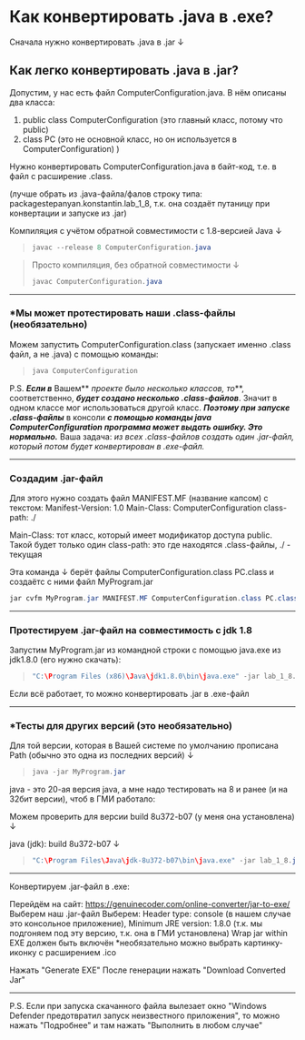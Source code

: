 # Как конвертировать .java в .exe?

Сначала нужно конвертировать .java в .jar ↓

## Как легко конвертировать .java в .jar?

Допустим, у нас есть файл ComputerConfiguration.java.
В нём описаны два класса:

1. public class ComputerConfiguration (это главный класс, потому что public)
2. class PC (это не основной класс, но он используется в ComputerConfiguration) )

Нужно конвертировать ComputerConfiguration.java в байт-код, т.е. в файл с расширение .class.

(лучше обрать из .java-файла/фалов строку типа: packagestepanyan.konstantin.lab_1_8, т.к. она создаёт путаницу при конвертации и запуске из .jar)

Компиляция с учётом обратной совместимости с 1.8-версией Java ↓

> ```java
> javac --release 8 ComputerConfiguration.java
> ```

> Просто компиляция, без обратной совместимости ↓
>
> ```java
> javac ComputerConfiguration.java 
> ```

---

### *Мы может протестировать наши .class-файлы (необязательно)

Можем запустить ComputerConfiguration.class (запускает именно .class файл, а не .java) с помощью команды:

> ```java
> java ComputerConfiguration
> ```

P.S. ***Если в*** Вашем** *проекте было несколько классов, то***, соответственно, ***будет создано несколько .class-файлов***.
Значит в одном классе мог использоваться другой класс.
***Поэтому при запуске .class-файлы*** в консоли ***с помощью команды java ComputerConfiguration программа может выдать ошибку.
Это нормально.***
Ваша задача: *из всех .class-файлов создать один .jar-файл, который потом будет конвертирован в .exe-файл.*

---

### Создадим .jar-файл

Для этого нужно создать файл MANIFEST.MF (название капсом) с текстом:
Manifest-Version: 1.0
Main-Class: ComputerConfiguration
class-path: ./

Main-Class: тот класс, который имеет модификатор доступа public. Такой будет только один
class-path: это где находятся .class-файлы, ./ - текущая

Эта команда ↓ берёт файлы ComputerConfiguration.class PC.class и создаётс с ними файл MyProgram.jar

```java
jar cvfm MyProgram.jar MANIFEST.MF ComputerConfiguration.class PC.class
```

---

### Протестируем .jar-файл на совместимость с jdk 1.8

Запустим MyProgram.jar из командной строки с помощью java.exe из jdk1.8.0 (его нужно скачать):

> ```java
> "C:\Program Files (x86)\Java\jdk1.8.0\bin\java.exe" -jar lab_1_8.jar
> ```

Если всё работает, то можно конвертировать .jar в .exe-файл

---

### *Тесты для других версий (это необязательно)

Для той версии, которая в Вашей системе по умолчанию прописана Path (обычно это одна из последних версий) ↓

> ```java
> java -jar MyProgram.jar 
> ```

java - это 20-ая версия java, а мне надо тестировать на 8 и ранее (и на 32бит версии), чтоб в ГМИ работало:

Можем проверить для версии build 8u372-b07 (у меня она установлена) ↓

java (jdk): build 8u372-b07 ↓

> ```java
> "C:\Program Files\Java\jdk-8u372-b07\bin\java.exe" -jar lab_1_8.jar
> ```

---

Конвертируем .jar-файл в .exe:

Перейдём на сайт: https://genuinecoder.com/online-converter/jar-to-exe/
Выберем наш .jar-файл
Выберем: Header type: console (в нашем случае это консольное приложение),
Minimum JRE version: 1.8.0 (т.к. мы подгоняем под эту версию, т.к. она в ГМИ установлена)
Wrap jar within EXE  должен быть включён
*необязательно можно выбрать картинку-иконку с расширением .ico

Нажать "Generate EXE"
После генерации нажать "Download Converted Jar"

---

P.S. Если при запуска скачанного файла вылезает окно "Windows Defender предотвратил запуск неизвестного приложения",
то можно нажать "Подробнее" и там нажать "Выполнить в любом случае"
